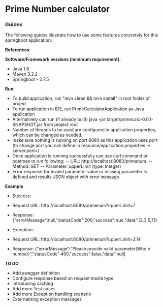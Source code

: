 # Prime Number calculator


### Guides
The following guides illustrate how to use some features concretely for this springboot application:

**References**:

**Software/Framework versions (minimum requirement)**:

* Java 1.8 
* Maven 3.2.2
* Springboot - 2.7.5

**Run**
* To build application, run "mvn clean && mvn install" in root folder of project
* To run application in IDE, run PrimeCalculatorApplication as Java application
* Alternatively can run (if already built) java -jar target/primecalc-0.0.1-SNAPSHOT.jar from project root
* Number of threads to be used are configured in application.properties, which can be changed as needed.
* make sure nothing is running on port 8080 as this application uses port (to change port you can define in resource/application.properties -> server.port=<desired port>)
* Once application is running successfully can use curl command or postman to run following:
 -- URL: http://localhost:8080/primenum.
 -- Method: GET
 -- Parameter: upperLimit (type: Integer)
* Error response for invalid parameter value or missing parameter is defined and results JSON object with error message.
 
 **Example**
 
 * Success:
 * Request URL: http://localhost:8080/primenum?upperLimit=7
 * Response: {"errorMessage":null,"statusCode":200,"success":true,"data":[2,3,5,7]}
 
 * Exception:
 * Request URL: http://localhost:8080/primenum?upperLimit=3.14
 * Response: {"errorMessage":"Please provide valid parameter(Whole number)","statusCode":400,"success":false,"data":null}

 **TO DO**
 - Add swagger definition 
 - Configure response based on request media type 
 - Introducing caching
 - Add more Test cases
 - Add more Exception handling scenario 
 - Externalizing exception messages

